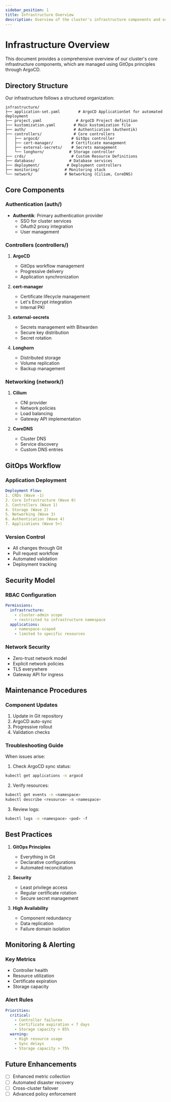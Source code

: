 ```yaml
---
sidebar_position: 1
title: Infrastructure Overview
description: Overview of the cluster's infrastructure components and organization
---
```


# Infrastructure Overview

This document provides a comprehensive overview of our cluster's core infrastructure components, which are managed using GitOps principles through ArgoCD.

## Directory Structure

Our infrastructure follows a structured organization:

```
infrastructure/
├── application-set.yaml        # ArgoCD ApplicationSet for automated deployment
├── project.yaml               # ArgoCD Project definition
├── kustomization.yaml        # Main kustomization file
├── auth/                     # Authentication (Authentik)
├── controllers/              # Core controllers
│   ├── argocd/              # GitOps controller
│   ├── cert-manager/        # Certificate management
│   ├── external-secrets/    # Secrets management
│   └── longhorn/           # Storage controller
├── crds/                    # Custom Resource Definitions
├── database/               # Database services
├── deployment/            # Deployment controllers
├── monitoring/           # Monitoring stack
└── network/              # Networking (Cilium, CoreDNS)
```

## Core Components

### Authentication (auth/)

- **Authentik**: Primary authentication provider
  - SSO for cluster services
  - OAuth2 proxy integration
  - User management

### Controllers (controllers/)

1. **ArgoCD**
   - GitOps workflow management
   - Progressive delivery
   - Application synchronization

2. **cert-manager**
   - Certificate lifecycle management
   - Let's Encrypt integration
   - Internal PKI

3. **external-secrets**
   - Secrets management with Bitwarden
   - Secure key distribution
   - Secret rotation

4. **Longhorn**
   - Distributed storage
   - Volume replication
   - Backup management

### Networking (network/)

1. **Cilium**
   - CNI provider
   - Network policies
   - Load balancing
   - Gateway API implementation

2. **CoreDNS**
   - Cluster DNS
   - Service discovery
   - Custom DNS entries

## GitOps Workflow

### Application Deployment

```yaml
Deployment Flow:
1. CRDs (Wave -1)
2. Core Infrastructure (Wave 0)
3. Controllers (Wave 1)
4. Storage (Wave 2)
5. Networking (Wave 3)
6. Authentication (Wave 4)
7. Applications (Wave 5+)
```

### Version Control

- All changes through Git
- Pull request workflow
- Automated validation
- Deployment tracking

## Security Model

### RBAC Configuration

```yaml
Permissions:
  infrastructure:
    - cluster-admin scope
    - restricted to infrastructure namespace
  applications:
    - namespace-scoped
    - limited to specific resources
```

### Network Security

- Zero-trust network model
- Explicit network policies
- TLS everywhere
- Gateway API for ingress

## Maintenance Procedures

### Component Updates

1. Update in Git repository
2. ArgoCD auto-sync
3. Progressive rollout
4. Validation checks

### Troubleshooting Guide

When issues arise:

1. Check ArgoCD sync status:
```bash
kubectl get applications -n argocd
```

2. Verify resources:
```bash
kubectl get events -n <namespace>
kubectl describe <resource> -n <namespace>
```

3. Review logs:
```bash
kubectl logs -n <namespace> <pod> -f
```

## Best Practices

1. **GitOps Principles**
   - Everything in Git
   - Declarative configurations
   - Automated reconciliation

2. **Security**
   - Least privilege access
   - Regular certificate rotation
   - Secure secret management

3. **High Availability**
   - Component redundancy
   - Data replication
   - Failure domain isolation

## Monitoring & Alerting

### Key Metrics

- Controller health
- Resource utilization
- Certificate expiration
- Storage capacity

### Alert Rules

```yaml
Priorities:
  critical:
    - Controller failures
    - Certificate expiration < 7 days
    - Storage capacity > 85%
  warning:
    - High resource usage
    - Sync delays
    - Storage capacity > 75%
```

## Future Enhancements

- [ ] Enhanced metric collection
- [ ] Automated disaster recovery
- [ ] Cross-cluster failover
- [ ] Advanced policy enforcement
